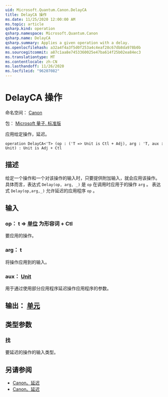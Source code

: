 ```yaml
---
uid: Microsoft.Quantum.Canon.DelayCA
title: DelayCA 操作
ms.date: 11/25/2020 12:00:00 AM
ms.topic: article
qsharp.kind: operation
qsharp.namespace: Microsoft.Quantum.Canon
qsharp.name: DelayCA
qsharp.summary: Applies a given operation with a delay.
ms.openlocfilehash: a32a4f4a3f5d0f253a4c4eaf28c67db8da978b0b
ms.sourcegitcommit: a87c1aa8e7453360025e47ba614f25b02ea84ec3
ms.translationtype: MT
ms.contentlocale: zh-CN
ms.lasthandoff: 11/26/2020
ms.locfileid: "96207082"
---
```

# <a name="delayca-operation"></a>DelayCA 操作

命名空间： [Canon](xref:Microsoft.Quantum.Canon)

包： [Microsoft 量子. 标准版](https://nuget.org/packages/Microsoft.Quantum.Standard)


应用给定操作，延迟。

```qsharp
operation DelayCA<'T> (op : ('T => Unit is Ctl + Adj), arg : 'T, aux : Unit) : Unit is Adj + Ctl
```


## <a name="description"></a>描述

给定一个操作和一个对该操作的输入时，只要提供附加输入，就会应用该操作。
具体而言，表达式 `Delay(op, arg, _)` 是 `op` 在调用时应用于的操作 `arg` 。
表达式 `Delay(op,arg,_)` 允许延迟的应用程序 `op` 。

## <a name="input"></a>输入

### <a name="op--t--unit--is-adj--ctl"></a>op： t => [单位](xref:microsoft.quantum.lang-ref.unit)  为形容词 + Ctl

要应用的操作。


### <a name="arg--t"></a>arg： t

将操作应用到的输入。


### <a name="aux--unit"></a>aux： [Unit](xref:microsoft.quantum.lang-ref.unit)

用于通过使用部分应用程序延迟操作应用程序的参数。



## <a name="output--unit"></a>输出： [单元](xref:microsoft.quantum.lang-ref.unit)



## <a name="type-parameters"></a>类型参数

### <a name="t"></a>找

要延迟的操作的输入类型。

## <a name="see-also"></a>另请参阅

- [Canon。延迟](xref:Microsoft.Quantum.Canon.Delay)
- [Canon。延迟](xref:Microsoft.Quantum.Canon.Delayed)